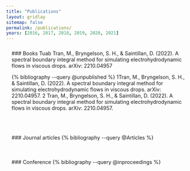 ```yaml
---
title: "Publications"
layout: gridlay
sitemap: false
permalink: /publications/
years: [2016, 2017, 2018, 2019, 2020, 2021]
---
```


<style>
.jumbotron{
    padding:3%;
    padding-bottom:10px;
    padding-top:10px;
    margin-top:10px;
    margin-bottom:30px;
}
</style>

<div class="jumbotron">
### Books
    Tuab Tran, M., Bryngelson, S. H., & Saintillan, D. (2022). A spectral boundary integral method for simulating electrohydrodynamic flows in viscous drops. arXiv: 2210.04957
    
{% bibliography --query @unpublished %}
    1Tran, M., Bryngelson, S. H., & Saintillan, D. (2022). A spectral boundary integral method for simulating electrohydrodynamic flows in viscous drops. arXiv: 2210.04957.
    2 Tran, M., Bryngelson, S. H., & Saintillan, D. (2022). A spectral boundary integral method for simulating electrohydrodynamic flows in viscous drops. arXiv: 2210.04957.
</div>


<div class="jumbotron">
### Journal articles
{% bibliography --query @Articles %}
</div>


<div class="jumbotron">
### Conference
{% bibliography --query @inproceedings %}
</div>
